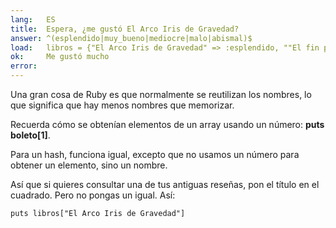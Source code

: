 ```yaml
---
lang:   ES
title:  Espera, ¿me gustó El Arco Iris de Gravedad?
answer: ^(esplendido|muy_bueno|mediocre|malo|abismal)$
load:   libros = {"El Arco Iris de Gravedad" => :esplendido, ""El fin profundo"" => :abismal, "Colores vivientes" => :mediocre}
ok:     Me gustó mucho
error:  
---
```


Una gran cosa de Ruby es que normalmente se reutilizan los nombres, lo que significa que hay menos nombres que memorizar.

Recuerda cómo se obtenían elementos de un array usando un número:
__puts boleto[1]__.

Para un hash, funciona igual, excepto que no usamos un número para obtener un elemento, sino un nombre.

Así que si quieres consultar una de tus antiguas reseñas, pon el título en el cuadrado. Pero no pongas un igual.
Así:

    puts libros["El Arco Iris de Gravedad"]
